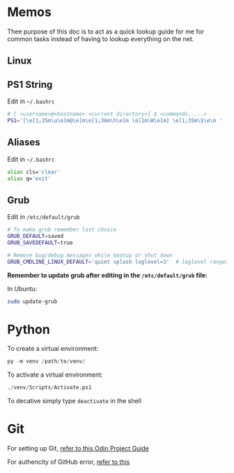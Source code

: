 # Memos

Thee purpose of this doc is to act as a quick lookup guide for me for common tasks instead of having to lookup everything on the net.

## Linux

## PS1 String

Edit in `~/.bashrc`

```bash
# [ <username>@<hostname> <current directory>] $ <commands.....>
PS1='[\e[1;35m\u\e[m@\e[m\e[1;36m\h\e[m \e[1m\W\e[m] \e[1;35m\$\e\m '
```

## Aliases

Edit in `~/.bashrc`

```bash
alias cls='clear'
alias q='exit'
```

## Grub

Edit in `/etc/default/grub`

```bash
# To make grub remember last choice
GRUB_DEFAULT=saved
GRUB_SAVEDEFAULT=true

# Remove bug/debug messages while bootup or shut down
GRUB_CMDLINE_LINUX_DEFAULT='quiet splash loglevel=3'  # loglevel ranges from 0-6, lower loglevel results in a quieter boot
```

**Remember to update grub after editing in the `/etc/default/grub` file:**

In Ubuntu:

```bash
sudo update-grub
```

# Python

To create a virtual environment:

```python
py -m venv /path/to/venv/
```

To activate a virtual environment:

```python
./venv/Scripts/Activate.ps1
```

To decative simply type `deactivate` in the shell

# Git

For setting up Git, [refer to this Odin Project Guide](https://www.theodinproject.com/lessons/foundations-setting-up-git)

For authencity of GitHub error, [refer to this](https://gist.github.com/vikpe/34454d69fe03a9617f2b009cc3ba200b)




